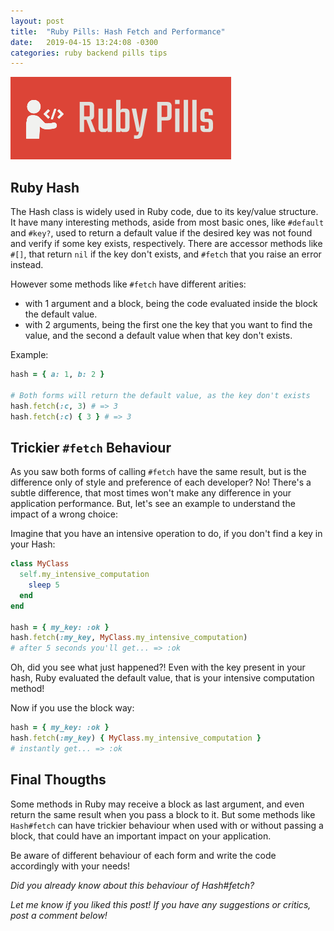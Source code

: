 ```yaml
---
layout: post
title:  "Ruby Pills: Hash Fetch and Performance"
date:   2019-04-15 13:24:08 -0300
categories: ruby backend pills tips
---
```


<img src="/assets/img/ruby_pills.png">

## Ruby Hash 

The Hash class is widely used in Ruby code, due to its key/value structure. It have many interesting methods, aside from most basic ones, like `#default` and `#key?`, used to return a default value if the desired key was not found and verify if some key exists, respectively. There are accessor methods like `#[]`, that return `nil` if the key don't exists, and `#fetch` that you raise an error instead.  

However some methods like `#fetch` have different arities: 
- with 1 argument and a block, being the code evaluated inside the block the default value.
- with 2 arguments, being the first one the key that you want to find the value, and the second a default value when that key don't exists.

Example:
```ruby
hash = { a: 1, b: 2 }

# Both forms will return the default value, as the key don't exists
hash.fetch(:c, 3) # => 3
hash.fetch(:c) { 3 } # => 3
```

## Trickier `#fetch` Behaviour

As you saw both forms of calling `#fetch` have the same result, but is the difference only of style and preference of each developer? No! There's a subtle difference, that most times won't make any difference in your application performance. But, let's see an example to understand the impact of a wrong choice:

Imagine that you have an intensive operation to do, if you don't find a key in your Hash:

```ruby
class MyClass
  self.my_intensive_computation
    sleep 5
  end
end

hash = { my_key: :ok }
hash.fetch(:my_key, MyClass.my_intensive_computation)
# after 5 seconds you'll get... => :ok
```

Oh, did you see what just happened?! Even with the key present in your hash, Ruby evaluated the default value, that is your intensive computation method!

Now if you use the block way:

```ruby
hash = { my_key: :ok }
hash.fetch(:my_key) { MyClass.my_intensive_computation }
# instantly get... => :ok
```

## Final Thougths

Some methods in Ruby may receive a block as last argument, and even return the same result when you pass a block to it. But some methods like `Hash#fetch` can have trickier behaviour when used with or without passing a block, that could have an important impact on your application. 

Be aware of different behaviour of each form and write the code accordingly with your needs!

_Did you already know about this behaviour of Hash#fetch?_ 

_Let me know if you liked this post! If you have any suggestions or critics, post a comment below!_
